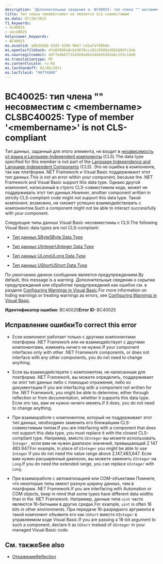 ```yaml
---
description: 'Дополнительные сведения о: BC40025: тип члена "" несовместим с <membername> CLS'
title: Тип члена <membername> не является CLS-совместимым
ms.date: 07/20/2015
f1_keywords:
- bc40025
- vbc40025
helpviewer_keywords:
- BC40025
ms.assetid: adbd34bb-43d2-4266-90e7-cd1afaf49b4e
ms.openlocfilehash: 4fe83999a0cb2d678ccc0119509a368160dfc3ab
ms.sourcegitcommit: ddf7edb67715a5b9a45e3dd44536dabc153c1de0
ms.translationtype: MT
ms.contentlocale: ru-RU
ms.lasthandoff: 02/06/2021
ms.locfileid: "99774880"
---
```

# <a name="bc40025-type-of-member-membername-is-not-cls-compliant"></a><span data-ttu-id="6ca6f-103">BC40025: тип члена "" несовместим с \<membername> CLS</span><span class="sxs-lookup"><span data-stu-id="6ca6f-103">BC40025: Type of member '\<membername>' is not CLS-compliant</span></span>

<span data-ttu-id="6ca6f-104">Тип данных, заданный для этого элемента, не входит в [независимость от языка и Language-Independent компоненты](../../../standard/language-independence-and-language-independent-components.md) (CLS).</span><span class="sxs-lookup"><span data-stu-id="6ca6f-104">The data type specified for this member is not part of the [Language Independence and Language-Independent Components](../../../standard/language-independence-and-language-independent-components.md) (CLS).</span></span> <span data-ttu-id="6ca6f-105">Это не ошибка в компоненте, так как платформа .NET Framework и Visual Basic поддерживают этот тип данных.</span><span class="sxs-lookup"><span data-stu-id="6ca6f-105">This is not an error within your component, because the .NET Framework and Visual Basic support this data type.</span></span> <span data-ttu-id="6ca6f-106">Однако другой компонент, написанный в строго CLS-совместимом коде, может не поддерживать этот тип данных.</span><span class="sxs-lookup"><span data-stu-id="6ca6f-106">However, another component written in strictly CLS-compliant code might not support this data type.</span></span> <span data-ttu-id="6ca6f-107">Такой компонент, возможно, не сможет успешно взаимодействовать с компонентом.</span><span class="sxs-lookup"><span data-stu-id="6ca6f-107">Such a component might not be able to interact successfully with your component.</span></span>

 <span data-ttu-id="6ca6f-108">Следующие типы данных Visual Basic несовместимы с CLS:</span><span class="sxs-lookup"><span data-stu-id="6ca6f-108">The following Visual Basic data types are not CLS-compliant:</span></span>

- [<span data-ttu-id="6ca6f-109">Тип данных SByte</span><span class="sxs-lookup"><span data-stu-id="6ca6f-109">SByte Data Type</span></span>](../data-types/sbyte-data-type.md)

- [<span data-ttu-id="6ca6f-110">Тип данных UInteger</span><span class="sxs-lookup"><span data-stu-id="6ca6f-110">UInteger Data Type</span></span>](../data-types/uinteger-data-type.md)

- [<span data-ttu-id="6ca6f-111">Тип данных ULong</span><span class="sxs-lookup"><span data-stu-id="6ca6f-111">ULong Data Type</span></span>](../data-types/ulong-data-type.md)

- [<span data-ttu-id="6ca6f-112">Тип данных UShort</span><span class="sxs-lookup"><span data-stu-id="6ca6f-112">UShort Data Type</span></span>](../data-types/ushort-data-type.md)

 <span data-ttu-id="6ca6f-113">По умолчанию данное сообщение является предупреждением.</span><span class="sxs-lookup"><span data-stu-id="6ca6f-113">By default, this message is a warning.</span></span> <span data-ttu-id="6ca6f-114">Дополнительные сведения о скрытии предупреждений или обработке предупреждений как ошибок см. в разделе [Configuring Warnings in Visual Basic](/visualstudio/ide/configuring-warnings-in-visual-basic).</span><span class="sxs-lookup"><span data-stu-id="6ca6f-114">For more information on hiding warnings or treating warnings as errors, see [Configuring Warnings in Visual Basic](/visualstudio/ide/configuring-warnings-in-visual-basic).</span></span>

 <span data-ttu-id="6ca6f-115">**Идентификатор ошибки:** BC40025</span><span class="sxs-lookup"><span data-stu-id="6ca6f-115">**Error ID:** BC40025</span></span>

## <a name="to-correct-this-error"></a><span data-ttu-id="6ca6f-116">Исправление ошибки</span><span class="sxs-lookup"><span data-stu-id="6ca6f-116">To correct this error</span></span>

- <span data-ttu-id="6ca6f-117">Если компонент работает только с другими компонентами платформа .NET Framework или не взаимодействует с другими компонентами, изменять ничего не нужно.</span><span class="sxs-lookup"><span data-stu-id="6ca6f-117">If your component interfaces only with other .NET Framework components, or does not interface with any other components, you do not need to change anything.</span></span>

- <span data-ttu-id="6ca6f-118">Если вы взаимодействуете с компонентом, не написанным для платформа .NET Framework, вы можете определить, поддерживает ли этот тип данных либо с помощью отражения, либо из документации.</span><span class="sxs-lookup"><span data-stu-id="6ca6f-118">If you are interfacing with a component not written for the .NET Framework, you might be able to determine, either through reflection or from documentation, whether it supports this data type.</span></span> <span data-ttu-id="6ca6f-119">Если это так, вам не нужно ничего менять.</span><span class="sxs-lookup"><span data-stu-id="6ca6f-119">If it does, you do not need to change anything.</span></span>

- <span data-ttu-id="6ca6f-120">При взаимоработе с компонентом, который не поддерживает этот тип данных, необходимо заменить его ближайшим CLS-совместимым типом.</span><span class="sxs-lookup"><span data-stu-id="6ca6f-120">If you are interfacing with a component that does not support this data type, you must replace it with the closest CLS-compliant type.</span></span> <span data-ttu-id="6ca6f-121">Например, вместо `UInteger` вы можете использовать `Integer` , если вам не нужен диапазон значений, превышающий 2 147 483 647.</span><span class="sxs-lookup"><span data-stu-id="6ca6f-121">For example, in place of `UInteger` you might be able to use `Integer` if you do not need the value range above 2,147,483,647.</span></span> <span data-ttu-id="6ca6f-122">Если вам нужен расширенный диапазон, вы можете заменить `UInteger` на `Long`.</span><span class="sxs-lookup"><span data-stu-id="6ca6f-122">If you do need the extended range, you can replace `UInteger` with `Long`.</span></span>

- <span data-ttu-id="6ca6f-123">При взаимоработе с автоматизацией или COM-объектами Помните, что некоторые типы имеют разную ширину данных, чем в платформа .NET Framework.</span><span class="sxs-lookup"><span data-stu-id="6ca6f-123">If you are interfacing with Automation or COM objects, keep in mind that some types have different data widths than in the .NET Framework.</span></span> <span data-ttu-id="6ca6f-124">Например, данные типа `uint` часто являются 16-битными в других средах.</span><span class="sxs-lookup"><span data-stu-id="6ca6f-124">For example, `uint` is often 16 bits in other environments.</span></span> <span data-ttu-id="6ca6f-125">При передаче 16-разрядного аргумента в такой компонент объявите его как `UShort` вместо `UInteger` в управляемом коде Visual Basic.</span><span class="sxs-lookup"><span data-stu-id="6ca6f-125">If you are passing a 16-bit argument to such a component, declare it as `UShort` instead of `UInteger` in your managed Visual Basic code.</span></span>

## <a name="see-also"></a><span data-ttu-id="6ca6f-126">См. также</span><span class="sxs-lookup"><span data-stu-id="6ca6f-126">See also</span></span>

- [<span data-ttu-id="6ca6f-127">Отражение</span><span class="sxs-lookup"><span data-stu-id="6ca6f-127">Reflection</span></span>](../../../framework/reflection-and-codedom/reflection.md)
